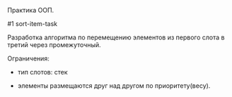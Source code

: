 Практика ООП.

#1 sort-item-task

Разработка алгоритма по перемещению элементов из первого слота в третий через промежуточный.

Ограничения:

- тип слотов: стек

- элементы размещаются друг над другом по приоритету(весу). 